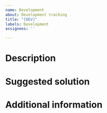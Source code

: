 ```yaml
---
name: Development
about: Development tracking
title: "[DEV]"
labels: Development
assignees: ''

---
```


# Description

# Suggested solution

# Additional information
